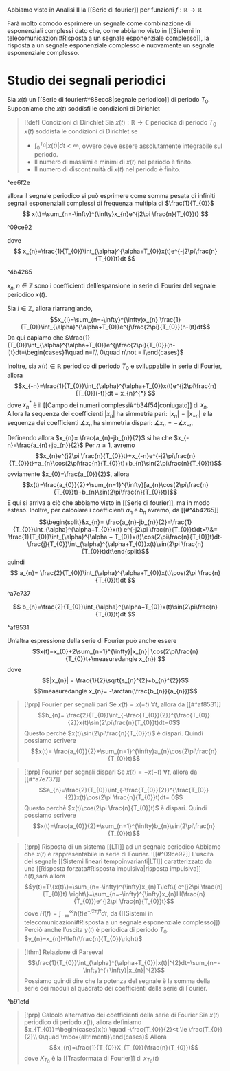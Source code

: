 Abbiamo visto in Analisi II la [[Serie di fourier]] per funzioni $f: \mathbb{R}\to \mathbb{R}$

Farà molto comodo esprimere un segnale come combinazione di esponenziali complessi dato che, come abbiamo visto in [[Sistemi in telecomunicazioni#Risposta a un segnale esponenziale complesso]], la risposta a un segnale esponenziale complesso è nuovamente un segnale esponenziale complesso.

# Studio dei segnali periodici
Sia $x(t)$ un [[Serie di fourier#^88ecc8|segnale periodico]] di periodo $T_{0}$.
Supponiamo che $x(t)$ soddisfi le condizioni di Dirichlet

>[!def] Condizioni di Dirichlet
> Sia $x(t): \mathbb{R}\to \mathbb{C}$ periodica di periodo $T_{0}$
> $x(t)$ soddisfa le condizioni di Dirichlet se
> - $\int_{0}^{T_{0}}|x(t)|dt<\infty$, ovvero deve essere assolutamente integrabile sul periodo.
> - Il numero di massimi e minimi di $x(t)$ nel periodo è finito.
> - Il numero di discontinuità di $x(t)$ nel periodo è finito.

^ee6f2e

allora il segnale periodico si può esprimere come somma pesata di infiniti segnali esponenziali complessi di frequenza multipla di $\frac{1}{T_{0}}$
$$
x(t)=\sum_{n=-\infty}^{\infty}x_{n}e^{j2\pi \frac{n}{T_{0}}t}
$$

^09ce92

dove 
$$
x_{n}=\frac{1}{T_{0}}\int_{\alpha}^{\alpha+T_{0}}x(t)e^{-j2\pi\frac{n}{T_{0}}t}dt
$$

^4b4265

$x_{n}, n\in \mathbb{Z}$ sono i coefficienti dell’espansione in serie di Fourier del segnale periodico $x(t)$.

Sia $l\in \mathbb{Z}$, allora riarrangiando, 
$$x_{l}=\sum_{n=-\infty}^{\infty}x_{n} \frac{1}{T_{0}}\int_{\alpha}^{\alpha+T_{0}}e^{j\frac{2\pi}{T_{0}}(n-l)t}dt$$
Da qui capiamo che $\frac{1}{T_{0}}\int_{\alpha}^{\alpha+T_{0}}e^{j\frac{2\pi}{T_{0}}(n-l)t}dt=\begin{cases}1\quad n=l\\ 0\quad n\not = l\end{cases}$

Inoltre, sia $x(t)\in \mathbb{R}$ periodico di periodo $T_{0}$ e sviluppabile in serie di Fourier, allora
 $$x_{-n}=\frac{1}{T_{0}}\int_{\alpha}^{\alpha+T_{0}}x(t)e^{j2\pi\frac{n}{T_{0}}(-t)}dt = x_{n}^{*} $$
 dove $x_{n}^{*}$ è il [[Campo dei numeri complessi#^b34f54|coniugato]] di $x_{n}$.
 Allora la sequenza dei coefficienti $|x_n|$ ha simmetria pari: $|x_{n}| = |x_{-n}|$ e la sequenza dei coefficienti $\measuredangle x_{n}$ ha simmetria dispari: $\measuredangle x_{n}= -\measuredangle x_{-n}$
  
 Definendo allora $x_{n}= \frac{a_{n}-jb_{n}}{2}$ si ha che $x_{-n}=\frac{a_{n}+jb_{n}}{2}$
 Per $n\ge 1$, avremo
 $$x_{n}e^{j2\pi \frac{n}{T_{0}}t}+x_{-n}e^{-j2\pi\frac{n}{T_{0}}t}=a_{n}\cos(2\pi\frac{n}{T_{0}}t)+b_{n}\sin(2\pi\frac{n}{T_{0}}t)$$
 ovviamente $x_{0}=\frac{a_{0}}{2}$, allora
 $$x(t)=\frac{a_{0}}{2}+\sum_{n=1}^{\infty}[a_{n}\cos(2\pi\frac{n}{T_{0}}t)+b_{n}\sin(2\pi\frac{n}{T_{0}}t)]$$
 E qui si arriva a ciò che abbiamo visto in [[Serie di fourier]], ma in modo esteso.
 Inoltre, per calcolare i coefficienti $a_{n}$ e $b_{n}$ avremo, da [[#^4b4265]]
 $$\begin{split}&x_{n}= \frac{a_{n}-jb_{n}}{2}=\frac{1}{T_{0}}\int_{\alpha}^{\alpha+T_{0}}x(t) e^{-j2\pi \frac{n}{T_{0}}t}dt=\\&= \frac{1}{T_{0}}\int_{\alpha}^{\alpha + T_{0}}x(t)\cos(2\pi\frac{n}{T_{0}}t)dt-\frac{j}{T_{0}}\int_{\alpha}^{\alpha+T_{0}}x(t)\sin(2\pi \frac{n}{T_{0}}t)dt\end{split}$$
 quindi
 $$
 a_{n}= \frac{2}{T_{0}}\int_{\alpha}^{\alpha+T_{0}}x(t)\cos(2\pi \frac{n}{T_{0}}t)dt
 $$

^a7e737

 $$
 b_{n}=\frac{2}{T_{0}}\int_{\alpha}^{\alpha+T_{0}}x(t)\sin(2\pi\frac{n}{T_{0}}t)dt
 $$

^af8531

Un’altra espressione della serie di Fourier può anche essere
$$x(t)=x_{0}+2\sum_{n=1}^{\infty}|x_{n}| \cos(2\pi\frac{n}{T_{0}}t+\measuredangle x_{n}) $$
dove $$|x_{n}| = \frac{1}{2}\sqrt{s_{n}^{2}+b_{n}^{2}}$$
$$\measuredangle x_{n}= -\arctan(\frac{b_{n}}{a_{n}})$$
>[!prp] Fourier per segnali pari
>Se $x(t)=x(-t)\ \forall t$, allora da [[#^af8531]]
>$$b_{n}= \frac{2}{T_{0}}\int_{-\frac{T_{0}}{2}}^{\frac{T_{0}}{2}}x(t)\sin(2\pi\frac{n}{T_{0}}t)dt=0$$
>Questo perché $x(t)\sin(2\pi\frac{n}{T_{0}}t)$ è dispari.
>Quindi possiamo scrivere
>$$x(t)= \frac{a_{0}}{2}+\sum_{n=1}^{\infty}a_{n}\cos(2\pi\frac{n}{T_{0}}t)$$
>

>[!prp] Fourier per segnali dispari
>Se $x(t)=-x(-t)\ \forall t$, allora da [[#^a7e737]]
>$$a_{n}=\frac{2}{T_{0}}\int_{-\frac{T_{0}}{2}}^{\frac{T_{0}}{2}}x(t)\cos(2\pi \frac{n}{T_{0}}t)dt= 0$$
>Questo perchè $x(t)\cos(2\pi \frac{n}{T_{0}}t)$ è dispari.
>Quindi possiamo scrivere 
>$$x(t)=\frac{a_{0}}{2}+\sum_{n=1}^{\infty}b_{n}\sin(2\pi\frac{n}{T_{0}}t)$$

>[!prp] Risposta di un sistema [[LTI]] ad un segnale periodico
>Abbiamo che $x(t)$ è rappresentabile in serie di Fourier.
>![[#^09ce92]]
>L’uscita del segnale [[Sistemi lineari tempoinvarianti|LTI]] caratterizzato da una [[Risposta forzata#Risposta impulsiva|risposta impulsiva]] $h(t)$,sarà allora
>$$y(t)=T\{x(t)\}=\sum_{n=-\infty}^{\infty}x_{n}T\left\{ e^{j2\pi \frac{n}{T_{0}}t} \right\}=\sum_{n=-\infty}^{\infty}x_{n}H(\frac{n}{T_{0}})e^{j2\pi \frac{n}{T_{0}}t}$$
>dove $H(f)=\int_{-\infty}^{\infty}h(t)e^ {-j2\pi ft}dt$, da ([[Sistemi in telecomunicazioni#Risposta a un segnale esponenziale complesso]])
>Perciò anche l’uscita $y(t)$ è periodica di periodo $T_{0}$.
>$y_{n}=x_{n}H\left(\frac{n}{T_{0}}\right)$
>

>[!thm] Relazione di Parseval
>$$\frac{1}{T_{0}}\int_{\alpha}^{\alpha+T_{0}}|x(t)|^{2}dt=\sum_{n=-\infty}^{+\infty}|x_{n}|^{2}$$
>Possiamo quindi dire che la potenza del segnale è la somma della serie dei moduli al quadrato dei coefficienti della serie di Fourier.

^b91efd

>[!prp] Calcolo alternativo dei coefficienti della serie di Fourier
> Sia $x(t)$ periodico di periodo $x(t)$, allora definiamo $x_{T_{0}}=\begin{cases}x(t) \quad -\frac{T_{0}}{2}<t \le \frac{T_{0}}{2}\\ 0\quad \mbox{altrimenti}\end{cases}$
> Allora $$x_{n}=\frac{1}{T_{0}}X_{T_{0}}(\frac{n}{T_{0}})$$
> dove $X_{T_{0}}$ è la [[Trasformata di Fourier]] di $x_{T_{0}}(t)$


>  



